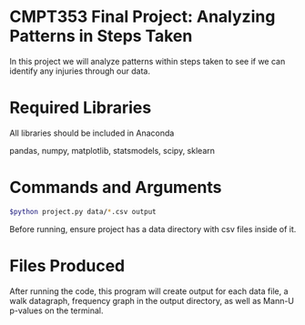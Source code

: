 # CMPT353 Final Project: Analyzing Patterns in Steps Taken 

In this project we will analyze patterns within steps taken to see if we can identify any injuries through our data.

# Required Libraries

All libraries should be included in Anaconda

pandas, numpy, matplotlib, statsmodels, scipy, sklearn

# Commands and Arguments

```bash
$python project.py data/*.csv output
```

Before running, ensure project has a data directory with csv files inside of it.
# Files Produced

After running the code, this program will create output for each data file, a walk datagraph, frequency graph in the output directory, as well as Mann-U p-values on the terminal.
